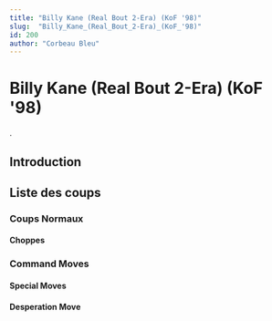 ```yaml
---
title: "Billy Kane (Real Bout 2-Era) (KoF '98)"
slug:  "Billy_Kane_(Real_Bout_2-Era)_(KoF_'98)"
id: 200
author: "Corbeau Bleu"
---
```


# Billy Kane (Real Bout 2-Era) (KoF '98)

.

## Introduction

## Liste des coups

### Coups Normaux

#### Choppes

### Command Moves

#### Special Moves

#### Desperation Move
